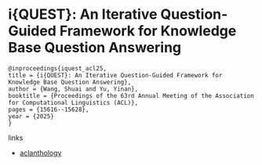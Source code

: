 # i{QUEST}: An Iterative Question-Guided Framework for Knowledge Base Question Answering

```
@inproceedings{iquest_acl25,
title = {i{QUEST}: An Iterative Question-Guided Framework for Knowledge Base Question Answering},
author = {Wang, Shuai and Yu, Yinan},
booktitle = {Proceedings of the 63rd Annual Meeting of the Association for Computational Linguistics (ACL)},
pages = {15616--15628},
year = {2025}
}
```

links
- [aclanthology](https://aclanthology.org/2025.acl-long.760/)
